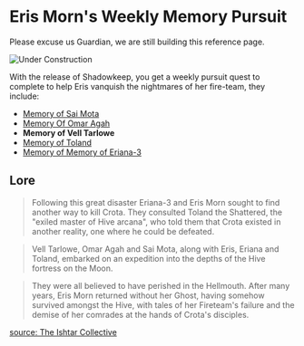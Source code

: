 # Eris Morn's Weekly Memory Pursuit

Please excuse us Guardian, we are still building this reference page.

![Under Construction](https://ras117mike.github.io/Destiny2/images/general/under_construction.png)

With the release of Shadowkeep, you get a weekly pursuit quest to complete to help Eris vanquish the nightmares of her fire-team, they include:

* [Memory of Sai Mota](memory_of_sai_mota.md)
* [Memory Of Omar Agah](memory_of_omar_agah.md)
* **Memory of Vell Tarlowe**
* [Memory of Toland](memory_of_toland.md)
* [Memory of Memory of Eriana-3](memory_of_eriana-3.md)

## Lore
>Following this great disaster Eriana-3 and Eris Morn sought to find another way to kill Crota. They consulted Toland the Shattered, the "exiled master of Hive arcana", who told them that Crota existed in another reality, one where he could be defeated.

>Vell Tarlowe, Omar Agah and Sai Mota, along with Eris, Eriana and Toland, embarked on an expedition into the depths of the Hive fortress on the Moon.

>They were all believed to have perished in the Hellmouth. After many years, Eris Morn returned without her Ghost, having somehow survived amongst the Hive, with tales of her Fireteam's failure and the demise of her comrades at the hands of Crota's disciples.

[source: The Ishtar Collective](https://www.ishtar-collective.net/categories/the-first-crota-fireteam)

##

